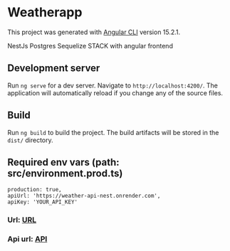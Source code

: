 # Weatherapp

This project was generated with [Angular CLI](https://github.com/angular/angular-cli) version 15.2.1.

<p>NestJs Postgres Sequelize STACK with angular frontend</p>

## Development server

Run `ng serve` for a dev server. Navigate to `http://localhost:4200/`. The application will automatically reload if you change any of the source files.

## Build

Run `ng build` to build the project. The build artifacts will be stored in the `dist/` directory.

## Required env vars (path: src/environment.prod.ts)
    production: true,
    apiUrl: 'https://weather-api-nest.onrender.com',
    apiKey: 'YOUR_API_KEY'

<h3>Url: <a href='https://seams-weathered.netlify.app'>URL</a></h3>
<h3>Api url: <a href='https://weather-api-nest.onrender.com'>API</a></h3>
